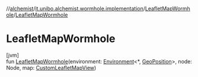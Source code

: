 //[alchemist](../../../index.md)/[it.unibo.alchemist.wormhole.implementation](../index.md)/[LeafletMapWormhole](index.md)/[LeafletMapWormhole](-leaflet-map-wormhole.md)

# LeafletMapWormhole

[jvm]\
fun [LeafletMapWormhole](-leaflet-map-wormhole.md)(environment: [Environment](../../it.unibo.alchemist.model.interfaces/-environment/index.md)<*, [GeoPosition](../../it.unibo.alchemist.model.interfaces/-geo-position/index.md)>, node: Node, map: [CustomLeafletMapView](../../it.unibo.alchemist.boundary/-custom-leaflet-map-view/index.md))
